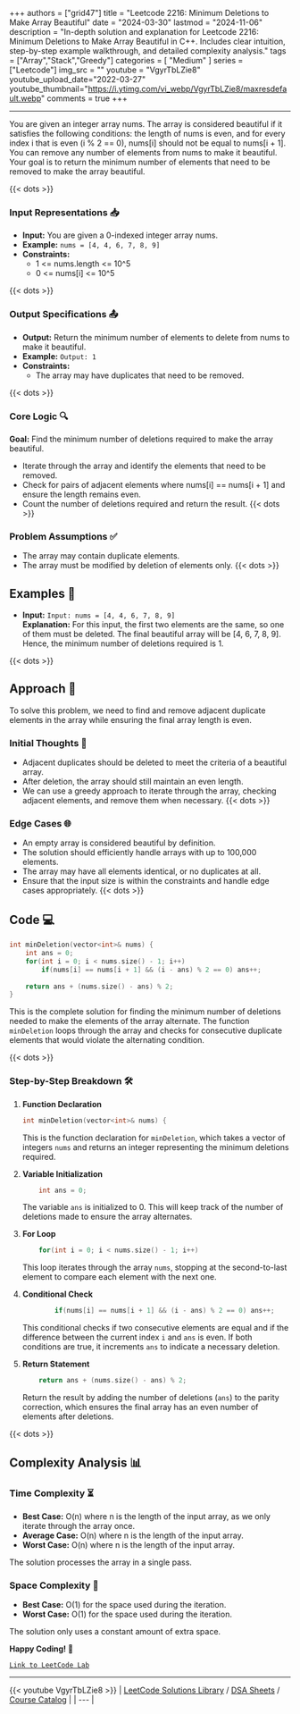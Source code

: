 
+++
authors = ["grid47"]
title = "Leetcode 2216: Minimum Deletions to Make Array Beautiful"
date = "2024-03-30"
lastmod = "2024-11-06"
description = "In-depth solution and explanation for Leetcode 2216: Minimum Deletions to Make Array Beautiful in C++. Includes clear intuition, step-by-step example walkthrough, and detailed complexity analysis."
tags = ["Array","Stack","Greedy"]
categories = [
    "Medium"
]
series = ["Leetcode"]
img_src = ""
youtube = "VgyrTbLZie8"
youtube_upload_date="2022-03-27"
youtube_thumbnail="https://i.ytimg.com/vi_webp/VgyrTbLZie8/maxresdefault.webp"
comments = true
+++



---
You are given an integer array nums. The array is considered beautiful if it satisfies the following conditions: the length of nums is even, and for every index i that is even (i % 2 == 0), nums[i] should not be equal to nums[i + 1]. You can remove any number of elements from nums to make it beautiful. Your goal is to return the minimum number of elements that need to be removed to make the array beautiful.
<!--more-->
{{< dots >}}
### Input Representations 📥
- **Input:** You are given a 0-indexed integer array nums.
- **Example:** `nums = [4, 4, 6, 7, 8, 9]`
- **Constraints:**
	- 1 <= nums.length <= 10^5
	- 0 <= nums[i] <= 10^5

{{< dots >}}
### Output Specifications 📤
- **Output:** Return the minimum number of elements to delete from nums to make it beautiful.
- **Example:** `Output: 1`
- **Constraints:**
	- The array may have duplicates that need to be removed.

{{< dots >}}
### Core Logic 🔍
**Goal:** Find the minimum number of deletions required to make the array beautiful.

- Iterate through the array and identify the elements that need to be removed.
- Check for pairs of adjacent elements where nums[i] == nums[i + 1] and ensure the length remains even.
- Count the number of deletions required and return the result.
{{< dots >}}
### Problem Assumptions ✅
- The array may contain duplicate elements.
- The array must be modified by deletion of elements only.
{{< dots >}}
## Examples 🧩
- **Input:** `Input: nums = [4, 4, 6, 7, 8, 9]`  \
  **Explanation:** For this input, the first two elements are the same, so one of them must be deleted. The final beautiful array will be [4, 6, 7, 8, 9]. Hence, the minimum number of deletions required is 1.

{{< dots >}}
## Approach 🚀
To solve this problem, we need to find and remove adjacent duplicate elements in the array while ensuring the final array length is even.

### Initial Thoughts 💭
- Adjacent duplicates should be deleted to meet the criteria of a beautiful array.
- After deletion, the array should still maintain an even length.
- We can use a greedy approach to iterate through the array, checking adjacent elements, and remove them when necessary.
{{< dots >}}
### Edge Cases 🌐
- An empty array is considered beautiful by definition.
- The solution should efficiently handle arrays with up to 100,000 elements.
- The array may have all elements identical, or no duplicates at all.
- Ensure that the input size is within the constraints and handle edge cases appropriately.
{{< dots >}}
## Code 💻
```cpp
int minDeletion(vector<int>& nums) {
    int ans = 0;
    for(int i = 0; i < nums.size() - 1; i++)
        if(nums[i] == nums[i + 1] && (i - ans) % 2 == 0) ans++;
    
    return ans + (nums.size() - ans) % 2;
}
```

This is the complete solution for finding the minimum number of deletions needed to make the elements of the array alternate. The function `minDeletion` loops through the array and checks for consecutive duplicate elements that would violate the alternating condition.

{{< dots >}}
### Step-by-Step Breakdown 🛠️
1. **Function Declaration**
	```cpp
	int minDeletion(vector<int>& nums) {
	```
	This is the function declaration for `minDeletion`, which takes a vector of integers `nums` and returns an integer representing the minimum deletions required.

2. **Variable Initialization**
	```cpp
	    int ans = 0;
	```
	The variable `ans` is initialized to 0. This will keep track of the number of deletions made to ensure the array alternates.

3. **For Loop**
	```cpp
	    for(int i = 0; i < nums.size() - 1; i++)
	```
	This loop iterates through the array `nums`, stopping at the second-to-last element to compare each element with the next one.

4. **Conditional Check**
	```cpp
	        if(nums[i] == nums[i + 1] && (i - ans) % 2 == 0) ans++;
	```
	This conditional checks if two consecutive elements are equal and if the difference between the current index `i` and `ans` is even. If both conditions are true, it increments `ans` to indicate a necessary deletion.

5. **Return Statement**
	```cpp
	    return ans + (nums.size() - ans) % 2;
	```
	Return the result by adding the number of deletions (`ans`) to the parity correction, which ensures the final array has an even number of elements after deletions.

{{< dots >}}
## Complexity Analysis 📊
### Time Complexity ⏳
- **Best Case:** O(n) where n is the length of the input array, as we only iterate through the array once.
- **Average Case:** O(n) where n is the length of the input array.
- **Worst Case:** O(n) where n is the length of the input array.

The solution processes the array in a single pass.

### Space Complexity 💾
- **Best Case:** O(1) for the space used during the iteration.
- **Worst Case:** O(1) for the space used during the iteration.

The solution only uses a constant amount of extra space.

**Happy Coding! 🎉**


[`Link to LeetCode Lab`](https://leetcode.com/problems/minimum-deletions-to-make-array-beautiful/description/)

---
{{< youtube VgyrTbLZie8 >}}
| [LeetCode Solutions Library](https://grid47.xyz/leetcode/) / [DSA Sheets](https://grid47.xyz/sheets/) / [Course Catalog](https://grid47.xyz/courses/) |
| --- |
